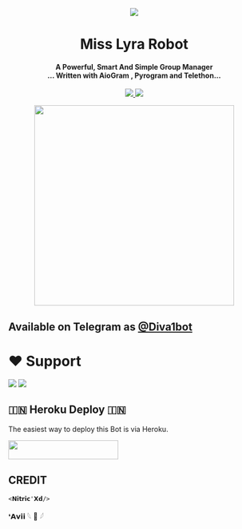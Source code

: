 <p align="center">
  <img src="https://telegra.ph/file/dac56ba4d9f84aff89a6c.jpg">
</p>

<h1 align="center"><b> Miss Lyra Robot </b></h1>

<h4 align="center">A Powerful, Smart And Simple Group Manager <br> ... Written with AioGram , Pyrogram and Telethon...</h4>
<p align='center'>
  <a href="https://www.python.org/" alt="made-with-python"> <img src="https://img.shields.io/badge/Made%20with-Python-1f425f.svg?style=flat-square&logo=python&color=blue" /> </a>
  <a href="https://github.com/NitricXd/MissLyraRobot/graphs/commit-activity" alt="Maintenance"> <img src="https://img.shields.io/badge/Maintained%3F-yes-green.svg?style=flat-square" /> </a>
</p>

<p align="center"><a href="https://t.me/MissLyraRobot"><img src="(https://telegra.ph/file/73337f3406d18b80a2683.jpg)" width="400"></a></p>

## Available on Telegram as [@Diva1bot](https://t.me/MissLyraRobot)

# ❤️ Support
<a href="https://t.me/TheXCodeTeam"><img src="https://img.shields.io/badge/Join-Telegram%20Channel-red.svg?logo=Telegram"></a>
<a href="https://t.me/XCodeSupport"><img src="https://img.shields.io/badge/Join-Telegram%20Group-blue.svg?logo=telegram"></a>


## 🇮🇳 Heroku Deploy 🇮🇳
The easiest way to deploy this Bot is via Heroku.

<p align="left"><a href="https://heroku.com/deploy?template=https://github.com/NitricXd/MissLyraRobot"> <img src="https://img.shields.io/badge/Deploy%20To%20Heroku-black?style=for-the-badge&logo=heroku" width="220" height="38.45"/></a></p>



## CREDIT
```
<𝗡𝗶𝘁𝗿𝗶𝗰'𝗫𝗱/>
```
❛𝗔𝘃𝗶𝗶 𓆩 🦅 𓆪
 
```
